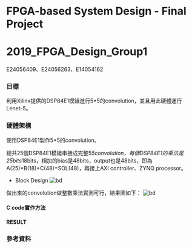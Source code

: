 # FPGA-based System Design - Final Project
# 2019_FPGA_Design_Group1
E24056409、E24056263、E14054162

### 目標

利用Xilinx提供的DSP84E1模組進行5*5的convolution，並且用此硬體運行Lenet-5。

### 硬體架構

使用DSP84E1製作5*5的convolution。

總共25個DSP84E1模組串接成完整5*5convolution，每個DSP84E1的乘法是25bits*18bits，相加的bias是48bits，output也是48bits，即為A(25)*B(18)+C(48)=SOL(48)，再接上AXI controller、ZYNQ processor。

* Block Design
![bd](images/)

做出來的convolution做整數乘法實測可行，結果圖如下：
![bd](images/)

#### C code實作方法


#### RESULT


### 參考資料

